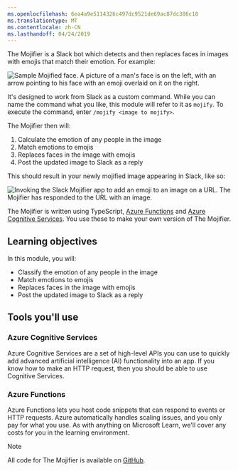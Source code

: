 ```yaml
---
ms.openlocfilehash: 6ea4a9e5114326c497dc9521de69ac87dc386c18
ms.translationtype: MT
ms.contentlocale: zh-CN
ms.lasthandoff: 04/24/2019
---
```

The Mojifier is a Slack bot which detects and then replaces faces in images with emojis  that match their emotion. For example:  

![Sample Mojified face. A picture of a man's face is on the left, with an arrow pointing to his face with an emoji overlaid on it on the right.](../media/example-mojify-image.png)

It's designed to work from Slack as a custom command. While you can name the command what you like, this module will refer to it as `mojify`. To execute the command, enter `/mojify <image to mojify>`.

The Mojifier then will:

  1. Calculate the emotion of any people in the image
  2. Match emotions to emojis
  3. Replaces faces in the image with emojis
  4. Post the updated image to Slack as a reply

This should result in your newly mojified image appearing in Slack, like so: 

![Invoking the Slack Mojifier app to add an emoji to an image on a URL. The Mojifier has responded to the URL with an image.](../media/8.slack-type-mojify.png)

The Mojifier is written using TypeScript, [Azure Functions](https://azure.microsoft.com/services/functions?azure-portal=true) and [Azure Cognitive Services](https://azure.microsoft.com/services/cognitive-services?azure-portal=true). You use these to make your own version of The Mojifier.

## <a name="learning-objectives"></a>Learning objectives

In this module, you will:

- Classify the emotion of any people in the image
- Match emotions to emojis
- Replaces faces in the image with emojis
- Post the updated image to Slack as a reply

## <a name="tools-youll-use"></a>Tools you'll use

### <a name="azure-cognitive-services"></a>Azure Cognitive Services

Azure Cognitive Services are a set of high-level APIs you can use to quickly add advanced artificial intelligence (AI) functionality into an app. If you know how to make an HTTP request, then you should be able to use Cognitive Services.

### <a name="azure-functions"></a>Azure Functions

Azure Functions lets you host code snippets that can respond to events or HTTP requests. Azure automatically handles scaling issues, and you only pay for what you use. As with anything on Microsoft Learn, we'll cover any costs for you in the learning environment.

> [!NOTE]
> All code for The Mojifier is available on [GitHub](https://github.com/MicrosoftDocs/mslearn-the-mojifier?azure-portal=true).

